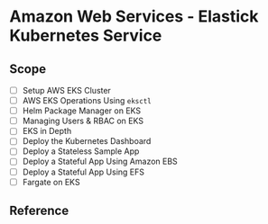 # Amazon Web Services - Elastick Kubernetes Service

## Scope 
- [ ] Setup AWS EKS Cluster
- [ ] AWS EKS Operations Using `eksctl`
- [ ] Helm Package Manager on EKS
- [ ] Managing Users & RBAC on EKS
- [ ] EKS in Depth
- [ ] Deploy the Kubernetes Dashboard
- [ ] Deploy a Stateless Sample App
- [ ] Deploy a Stateful App Using Amazon EBS
- [ ] Deploy a Stateful App Using EFS
- [ ] Fargate on EKS

## Reference
